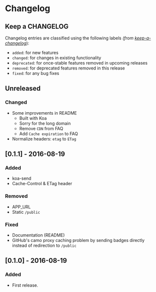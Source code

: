 # Changelog

## Keep a CHANGELOG
Changelog entries are classified using the following labels _(from [keep-a-changelog][]_):

- `added`: for new features
- `changed`: for changes in existing functionality
- `deprecated`: for once-stable features removed in upcoming releases
- `removed`: for deprecated features removed in this release
- `fixed`: for any bug fixes

## Unreleased
### Changed
- Some improvements in README
    - Built with Koa
    - Sorry for the long domain
    - Remove `CDN` from FAQ
    - Add `Cache expiration` to FAQ
- Normalize headers: `etag` to `ETag`

## [0.1.1] - 2016-08-19
### Added
- koa-send
- Cache-Control & ETag header

### Removed
- APP_URL
- Static `/public`

### Fixed
- Documentation (README)
- GitHub's camo proxy caching problem by sending badges directly instead of redirection to `/public`

## [0.1.0] - 2016-08-19
### Added
- First release.

[Unreleased]: https://github.com/hiendv/hireable/compare/v0.1.1...HEAD
[v0.1.1]: https://github.com/hiendv/hireable/compare/v0.1.0...v0.1.1

[keep-a-changelog]: https://github.com/olivierlacan/keep-a-changelog

